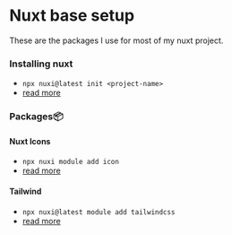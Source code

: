# Nuxt base setup
These are the packages I use for most of my nuxt project. 

### Installing nuxt 
- `npx nuxi@latest init <project-name>`
- [read more](https://nuxt.com/docs/getting-started/installation)

### Packages📦

#### Nuxt Icons
- `npx nuxi module add icon`
- [read more](https://nuxt.com/modules/icon)

#### Tailwind
- `npx nuxi@latest module add tailwindcss`
- [read more](https://tailwindcss.nuxtjs.org/getting-started/installation)

  
